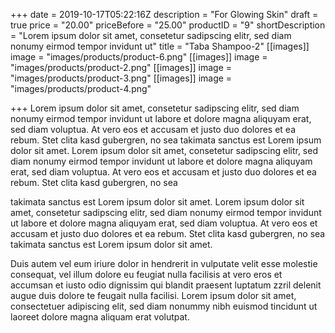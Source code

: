 +++
date = 2019-10-17T05:22:16Z
description = "For Glowing Skin"
draft = true
price = "20.00"
priceBefore = "25.00"
productID = "9"
shortDescription = "Lorem ipsum dolor sit amet, consetetur sadipscing elitr, sed diam nonumy eirmod tempor invidunt ut"
title = "Taba Shampoo-2"
[[images]]
image = "images/products/product-6.png"
[[images]]
image = "images/products/product-2.png"
[[images]]
image = "images/products/product-3.png"
[[images]]
image = "images/products/product-4.png"

+++
Lorem ipsum dolor sit amet, consetetur sadipscing elitr, sed diam nonumy eirmod tempor invidunt ut labore et dolore magna aliquyam erat, sed diam voluptua. At vero eos et accusam et justo duo dolores et ea rebum. Stet clita kasd gubergren, no sea takimata sanctus est Lorem ipsum dolor sit amet. Lorem ipsum dolor sit amet, consetetur sadipscing elitr, sed diam nonumy eirmod tempor invidunt ut labore et dolore magna aliquyam erat, sed diam voluptua. At vero eos et accusam et justo duo dolores et ea rebum. Stet clita kasd gubergren, no sea 

takimata sanctus est Lorem ipsum dolor sit amet. Lorem ipsum dolor sit amet, consetetur sadipscing elitr, sed diam nonumy eirmod tempor invidunt ut labore et dolore magna aliquyam erat, sed diam voluptua. At vero eos et accusam et justo duo dolores et ea rebum. Stet clita kasd gubergren, no sea takimata sanctus est Lorem ipsum dolor sit amet.

Duis autem vel eum iriure dolor in hendrerit in vulputate velit esse molestie consequat, vel illum dolore eu feugiat nulla facilisis at vero eros et accumsan et iusto odio dignissim qui blandit praesent luptatum zzril delenit augue duis dolore te feugait nulla facilisi. Lorem ipsum dolor sit amet, consectetuer adipiscing elit, sed diam nonummy nibh euismod tincidunt ut laoreet dolore magna aliquam erat volutpat.